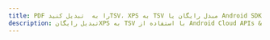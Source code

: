 ---title: PDF را به  تبدیل کنیدTSV، XPS به TSV مبدل رایگان یا Android SDKdescription: تبدیل رایگانXPS به TSV با استفاده از Android Cloud APIs & SDK همچنین اسناد PDF را در Cloud ایجاد، ویرایش و رندر کنید.---